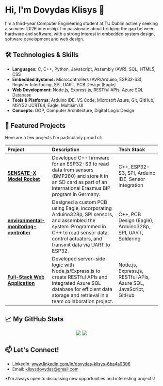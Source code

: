 # Hi, I'm Dovydas Klisys 👋

I'm a third-year Computer Engineering student at TU Dublin actively seeking a summer 2026 internship. I'm passionate about bridging the gap between hardware and software, with a strong interest in embedded system design, software development and web design.

## 🛠️ Technologies & Skills

*   **Languages:** C, C++, Python, Javascript, Assembly (AVR), SQL, HTML5, CSS
*   **Embedded Systems:** Microcontrollers (AVR/Arduino, ESP32-S3), Register Interfacing, SPI, UART, PCB Design (Eagle)
*   **Web Development:** Node.js, Express.js, RESTful APIs, Azure SQL Database
*   **Tools & Platforms:** Arduino IDE, VS Code, Microsoft Azure, Git, GitHub, MSYS2 UCRT64, Eagle, Multisim UI
*   **Concepts:** OOP, Computer Architecture, Digital Logic Design

## 📂 Featured Projects

Here are a few projects I'm particularly proud of:

| Project | Description | Tech Stack |
| :--- | :--- | :--- |
| **[SENSATE-X Model Rocket](link-to-repo)** | Developed C++ firmware for an ESP32-S3 to read data from sensors (BMP280) and store it in an SD card as part of an international Erasmus BIP program in Germany. | C++, ESP32-S3, SPI, Arduino IDE, Sensor Integration |
| **[environmental-monitoring-controller](https://github.com/DovydasKlisys232/environmental-monitoring-controller)** | Designed a custom PCB using Eagle, incorporating Arduino328p, SPI sensors, and assembled the system. Programmed in C++ to read sensor data, control actuators, and transmit data via UART to ESP32. | C++, PCB Design (Eagle), Arduino328p, SPI, UART, Soldering |
| **[Full-Stack Web Application](link-to-repo)** | Developed server-side logic with Node.js/Express.js to create RESTful APIs and integrated Azure SQL database for efficient data storage and retrieval in a team collaboration project. | Node.js, Express.js, RESTful APIs, Azure SQL, JavaScript, GitHub |

## 📈 My GitHub Stats

<p align="center">
  <img src="https://github-readme-stats.vercel.app/api?username=DovydasKlisys232&show_icons=true&theme=radical&hide_border=true" />
  <img src="https://github-readme-stats.vercel.app/api/top-langs/?username=DovydasKlisys232&layout=compact&theme=radical&hide_border=true" />
</p>

## 📫 Let's Connect!

*   LinkedIn: www.linkedin.com/in/dovydas-klisys-6ba4a9306
*   Email: klisysdovydas@gmail.com

*I'm always open to discussing new opportunities and interesting projects!
